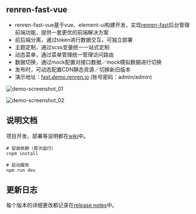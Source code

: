 ## renren-fast-vue
- renren-fast-vue基于vue、element-ui构建开发，实现[renren-fast](https://gitee.com/renrenio/renren-fast)后台管理前端功能，提供一套更优的前端解决方案
- 前后端分离，通过token进行数据交互，可独立部署
- 主题定制，通过scss变量统一一站式定制
- 动态菜单，通过菜单管理统一管理访问路由
- 数据切换，通过mock配置对接口数据／mock模拟数据进行切换
- 发布时，可动态配置CDN静态资源／切换新旧版本
- 演示地址：[fast.demo.renren.io](http://fast.demo.renren.io) (账号密码：admin/admin)

![demo-screenshot_01](https://github.com/daxiongYang/renren-fast-vue/blob/master/demo-screenshot/01.png)

![demo-screenshot_02](https://github.com/daxiongYang/renren-fast-vue/blob/master/demo-screenshot/02.png)


## 说明文档
项目开发、部署等说明都在[wiki](https://github.com/daxiongYang/renren-fast-vue/wiki)中。

```
# 安装依赖（首次运行）
cnpm install

# 启动服务
npm run dev
```


## 更新日志
每个版本的详细更改都记录在[release notes](https://github.com/daxiongYang/renren-fast-vue/releases)中。